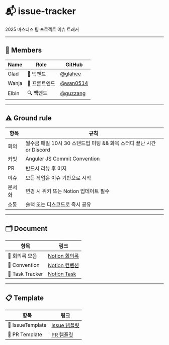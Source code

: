 # 📬 issue-tracker

2025 마스터즈 팀 프로젝트 이슈 트래커

---

## 👥 Members

| Name  | Role     | GitHub                                   |
|-------|----------|------------------------------------------|
| Glad  | 🧠 백엔드   | [@glahee](https://github.com/gladhee)    |
| Wanja | 🎨 프론트엔드 | [@wan0514](https://github.com/wan0514)   |
| Elbin | 🔍 백엔드   | [@guzzang](https://github.com/guzzang) |

---

## ⚠️ Ground rule

| 항목 | 규칙                                             |
|------|------------------------------------------------|
| 회의 | 월수금 매일 10시 30 스탠드업 미팅 && 화목 스터디 끝난 시간 or Discord |
| 커밋 | Anguler JS Commit Convention                   |
| PR | 반드시 리뷰 후 머지                                    |
| 이슈 | 모든 작업은 이슈 기반으로 시작                              |
| 문서화 | 변경 시 위키 또는 Notion 업데이트 필수                      |
| 소통 | 슬랙 또는 디스코드로 즉시 공유                              |

---

## 🗂️ Document

| 항목              | 링크                                                                                                                                |
|-----------------|-----------------------------------------------------------------------------------------------------------------------------------|
| 📌 회의록 모음       | [Notion 회의록](https://proximal-parsnip-285.notion.site/1ec5e2e939498077afd7d74c33012aff?v=1ec5e2e939498048bc8c000c444a12c6&pvs=4)                                                                           |
| 🐛 Convention   | [Notion 컨벤션](https://proximal-parsnip-285.notion.site/All-Convention-1ec5e2e93949809fbff0eaa8819024f9?pvs=4)                      |
| 📄 Task Tracker | [Notion Task](https://proximal-parsnip-285.notion.site/1ec5e2e9394980b79425d145424023f3?v=1ec5e2e9394980f096c8000cc1408c0b&pvs=4) |

---

## 📋 Template

| 항목               | 링크                                           |
|------------------|----------------------------------------------|
| 📌 IssueTemplate | [Issue 템플릿](./.github/ISSUE_TEMPLATE)        |
| 🐛 PR Template   | [PR 템플릿](./.github/pull_request_template.md) |

